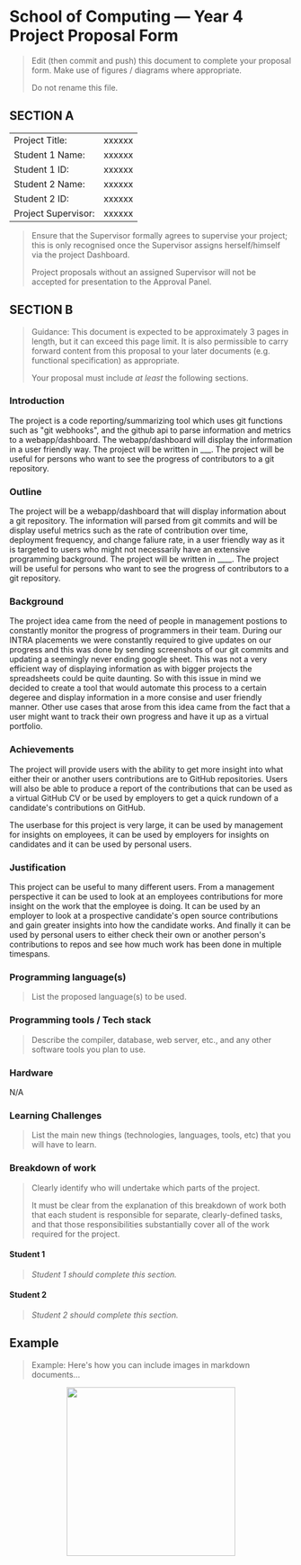 # School of Computing &mdash; Year 4 Project Proposal Form

> Edit (then commit and push) this document to complete your proposal form.
> Make use of figures / diagrams where appropriate.
>
> Do not rename this file.

## SECTION A

|                     |                   |
|---------------------|-------------------|
|Project Title:       | xxxxxx            |
|Student 1 Name:      | xxxxxx            |
|Student 1 ID:        | xxxxxx            |
|Student 2 Name:      | xxxxxx            |
|Student 2 ID:        | xxxxxx            |
|Project Supervisor:  | xxxxxx            |

> Ensure that the Supervisor formally agrees to supervise your project; this is only recognised once the
> Supervisor assigns herself/himself via the project Dashboard.
>
> Project proposals without an assigned
> Supervisor will not be accepted for presentation to the Approval Panel.

## SECTION B

> Guidance: This document is expected to be approximately 3 pages in length, but it can exceed this page limit.
> It is also permissible to carry forward content from this proposal to your later documents (e.g. functional
> specification) as appropriate.
>
> Your proposal must include *at least* the following sections.


### Introduction

The project is a code reporting/summarizing tool which uses git functions such as "git webhooks", and the github api to parse information and metrics to a webapp/dashboard. The webapp/dashboard will display the information in a user friendly way. The project will be written in ___. The project will be useful for persons who want to see the progress of contributors to a git repository.

### Outline

The project will be a webapp/dashboard that will display information about a git repository. The information will parsed from git commits and will be display useful metrics such as the rate of contribution over time, deployment frequency, and change faliure rate, in a user friendly way as it is targeted to users who might not necessarily have an extensive programming background. The project will be written in ____. The project will be useful for persons who want to see the progress of contributors to a git repository.

### Background

The project idea came from the need of people in management postions to constantly monitor the progress of programmers in their team. During our INTRA placements we were constantly required to give updates on our progress and this was done by sending screenshots of our git commits and updating a seemingly never ending google sheet. This was not a very efficient way of displaying information as with bigger projects the spreadsheets could be quite daunting. So with this issue in mind we decided to create a tool that would automate this process to a certain degeree and display information in a more consise and user friendly manner. Other use cases that arose from this idea came from the fact that a user might want to track their own progress and have it up as a virtual portfolio.

### Achievements

<!-- > What functions will the project provide? Who will the users be? -->
The project will provide users with the ability to get more insight into what either their or another users contributions are to GitHub repositories. Users will also be able to produce a report of the contributions that can be used as a virtual GitHub CV or be used by employers to get a quick rundown of a candidate's contributions on GitHub.

The userbase for this project is very large, it can be used by management for insights on employees, it can be used by employers for insights on candidates and it can be used by personal users.


### Justification

<!-- > Why/when/where/how will it be useful? -->
This project can be useful to many different users. From a management perspective it can be used to look at an employees contributions for more insight on the work that the employee is doing. It can be used by an employer to look at a prospective candidate's open source contributions and gain greater insights into how the candidate works. And finally it can be used by personal users to either check their own or another person's contributions to repos and see how much work has been done in multiple timespans.

### Programming language(s)

> List the proposed language(s) to be used.

### Programming tools / Tech stack

> Describe the compiler, database, web server, etc., and any other software tools you plan to use.

### Hardware

N/A

### Learning Challenges

> List the main new things (technologies, languages, tools, etc) that you will have to learn.

### Breakdown of work

> Clearly identify who will undertake which parts of the project.
>
> It must be clear from the explanation of this breakdown of work both that each student is responsible for
> separate, clearly-defined tasks, and that those responsibilities substantially cover all of the work required
> for the project.

#### Student 1

> *Student 1 should complete this section.*

#### Student 2

> *Student 2 should complete this section.*

## Example

> Example: Here's how you can include images in markdown documents...

<!-- Basically, just use HTML! -->

<p align="center">
  <img src="./res/cat.png" width="300px">
</p>
